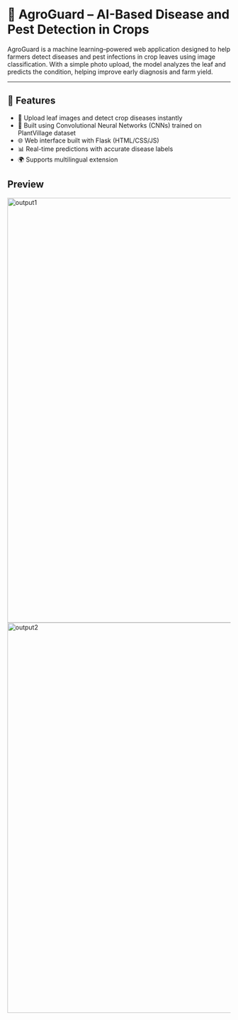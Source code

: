 # 🌾 AgroGuard – AI-Based Disease and Pest Detection in Crops

AgroGuard is a machine learning–powered web application designed to help farmers detect diseases and pest infections in crop leaves using image classification. With a simple photo upload, the model analyzes the leaf and predicts the condition, helping improve early diagnosis and farm yield.

---

## 🚀 Features

- 📸 Upload leaf images and detect crop diseases instantly
- 🤖 Built using Convolutional Neural Networks (CNNs) trained on PlantVillage dataset
- 🌐 Web interface built with Flask (HTML/CSS/JS)
- 📊 Real-time predictions with accurate disease labels
- 🌍 Supports multilingual extension

## Preview
<img width="959" alt="output1" src="https://github.com/user-attachments/assets/27c613b2-bb58-4157-95cb-8382ad59a925" />

<img width="881" alt="output2" src="https://github.com/user-attachments/assets/694e24d5-826b-4464-ba02-29c191a73650" />
